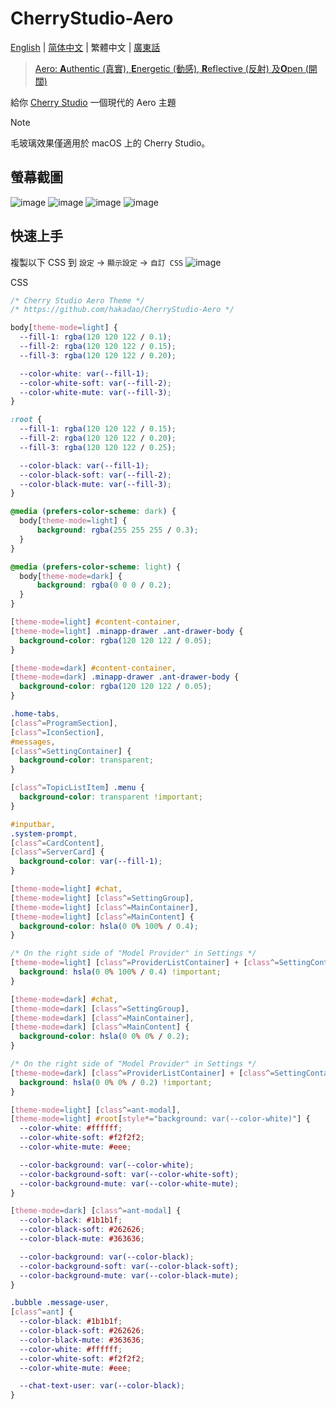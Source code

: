 # CherryStudio-Aero

[English](README.md) | [简体中文](README-cmn_CN.md) | 繁體中文 | [廣東話](README-jyut.md)

> [Aero: **A**uthentic (真實), **E**nergetic (動感), **R**eflective (反射) 及**O**pen (開闊)](https://en.wikipedia.org/wiki/Windows_Aero)

給你 [Cherry Studio](https://github.com/CherryHQ/cherry-studio) 一個現代的 Aero 主題

> [!NOTE]
> 毛玻璃效果僅適用於 macOS 上的 Cherry Studio。

## 螢幕截圖

![image](https://github.com/user-attachments/assets/f1b45077-49e7-4c04-8c5f-b5099d1020aa)
![image](https://github.com/user-attachments/assets/a1203c88-9efa-489b-b3e7-a5f41961fd9e)
![image](https://github.com/user-attachments/assets/86315ef8-9bdc-4525-a4cb-b143f8608414)
![image](https://github.com/user-attachments/assets/76d6ffdd-a6be-4694-98b8-69a788208b80)

## 快速上手

複製以下 CSS 到 `設定` -> `顯示設定` -> `自訂 CSS`
![image](https://github.com/user-attachments/assets/a8e595fb-d093-4972-b439-6dfb9029c9ae)

CSS

```css
/* Cherry Studio Aero Theme */
/* https://github.com/hakadao/CherryStudio-Aero */

body[theme-mode=light] {
  --fill-1: rgba(120 120 122 / 0.1);
  --fill-2: rgba(120 120 122 / 0.15);
  --fill-3: rgba(120 120 122 / 0.20);

  --color-white: var(--fill-1);
  --color-white-soft: var(--fill-2);
  --color-white-mute: var(--fill-3);
}

:root {
  --fill-1: rgba(120 120 122 / 0.15);
  --fill-2: rgba(120 120 122 / 0.20);
  --fill-3: rgba(120 120 122 / 0.25);

  --color-black: var(--fill-1);
  --color-black-soft: var(--fill-2);
  --color-black-mute: var(--fill-3);
}

@media (prefers-color-scheme: dark) {
  body[theme-mode=light] {
      background: rgba(255 255 255 / 0.3);
  }
}

@media (prefers-color-scheme: light) {
  body[theme-mode=dark] {
      background: rgba(0 0 0 / 0.2);
  }
}

[theme-mode=light] #content-container,
[theme-mode=light] .minapp-drawer .ant-drawer-body {
  background-color: rgba(120 120 122 / 0.05);
}

[theme-mode=dark] #content-container,
[theme-mode=dark] .minapp-drawer .ant-drawer-body {
  background-color: rgba(120 120 122 / 0.05);
}

.home-tabs,
[class^=ProgramSection],
[class^=IconSection],
#messages, 
[class^=SettingContainer] {
  background-color: transparent;
}

[class^=TopicListItem] .menu {
  background-color: transparent !important;
}

#inputbar,
.system-prompt,
[class^=CardContent],
[class^=ServerCard] {
  background-color: var(--fill-1);
}

[theme-mode=light] #chat,
[theme-mode=light] [class^=SettingGroup],
[theme-mode=light] [class^=MainContainer],
[theme-mode=light] [class^=MainContent] {
  background-color: hsla(0 0% 100% / 0.4);
}

/* On the right side of "Model Provider" in Settings */
[theme-mode=light] [class^=ProviderListContainer] + [class^=SettingContainer] {
  background: hsla(0 0% 100% / 0.4) !important;
}

[theme-mode=dark] #chat,
[theme-mode=dark] [class^=SettingGroup],
[theme-mode=dark] [class^=MainContainer],
[theme-mode=dark] [class^=MainContent] {
  background-color: hsla(0 0% 0% / 0.2);
}

/* On the right side of "Model Provider" in Settings */
[theme-mode=dark] [class^=ProviderListContainer] + [class^=SettingContainer] {
  background: hsla(0 0% 0% / 0.2) !important;
}

[theme-mode=light] [class^=ant-modal],
[theme-mode=light] #root[style*="background: var(--color-white)"] {
  --color-white: #ffffff;
  --color-white-soft: #f2f2f2;
  --color-white-mute: #eee;

  --color-background: var(--color-white);
  --color-background-soft: var(--color-white-soft);
  --color-background-mute: var(--color-white-mute);
}

[theme-mode=dark] [class^=ant-modal] {
  --color-black: #1b1b1f;
  --color-black-soft: #262626;
  --color-black-mute: #363636;

  --color-background: var(--color-black);
  --color-background-soft: var(--color-black-soft);
  --color-background-mute: var(--color-black-mute);
}

.bubble .message-user,
[class^=ant] {
  --color-black: #1b1b1f;
  --color-black-soft: #262626;
  --color-black-mute: #363636;
  --color-white: #ffffff;
  --color-white-soft: #f2f2f2;
  --color-white-mute: #eee;

  --chat-text-user: var(--color-black);
}
```

